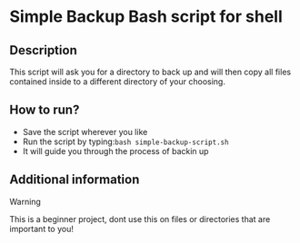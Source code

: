 # Simple Backup Bash script for shell
## Description
This script will ask you for a directory to back up and will then copy all files contained inside to a different directory of your choosing.

## How to run?
- Save the script wherever you like
- Run the script by typing:`bash simple-backup-script.sh`
- It will guide you through the process of backin up

## Additional information
> [!WARNING]
> This is a beginner project, dont use this on files or directories that are important to you!
